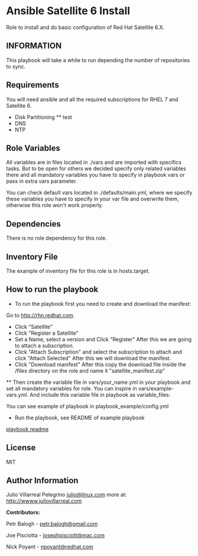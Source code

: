 Ansible Satellite 6 Install
===========================

Role to install and do basic configuration of Red Hat Satellite 6.X.

INFORMATION
-----------

This playbook will take a while to run depending the number of repositories to
sync.

Requirements
------------

You will need ansible and all the required subscriptions for RHEL 7 and
Satellite 6.

* Disk Partitioning 
** test
* DNS
* NTP

Role Variables
--------------

All variables are in files located in ./vars and are imported with specifics
tasks.
But to be open for others we decided specify only related variables there and
all mandatory variables you have to specify in playbook vars or pass in extra
vars parameter.

You can check default vars located in ./defaults/main.yml, where we specify
these variables you have to specify in your var file and overwrite them,
otherwise this role won't work properly.


Dependencies
------------

There is no role dependency for this role.

Inventory File
----------

The example of inventory file for this role is in  hosts.target.

How to run the playbook
------------------------

* To run the playbook first you need to create and download the manifest:

Go to <http://rhn.redhat.com>.
- Click "Satellite"
- Click "Register a Satellite"
- Set a Name, select a version and Click "Register"
After this we are going to  attach a subscription.
- Click "Attach Subscription" and select the subscription to attach and click
"Attach Selected"
After this we will download the manifest.
- Click "Download manifest"
After this copy the download file inside the /files directory on the role and
name it "satellite_manifest.zip"

** Then create the variable file in vars/your_name.yml in your playbook and
set all mandatory variables for role. You can inspire in vars/example-vars.yml.
And include this variable file in playbook as variable_files:

You can see example of playbook in playbook_example/config.yml

* Run the playbook, see README of example playbook

[playbook readme](./playbook_example/README.rst)


License
-------

MIT

Author Information
------------------

Julio Villarreal Pelegrino <julio@linux.com> more at: http://wwww.juliovillarreal.com

**Contributors:**

Petr Balogh - <petr.balogh@gmail.com>

Joe Pisciotta - <josephpisciott@mac.com>

Nick Poyant - <npoyant@redhat.com>
